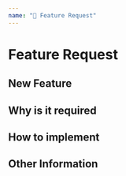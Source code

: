 ```yaml
---
name: "🚀 Feature Request"
---
```


# Feature Request

## New Feature

<!-- Describe the new feature -->

## Why is it required

<!-- What benefit would this feature add -->

## How to implement

<!-- List how the feature could be implemented 

- [ ] step 1
- [ ] step 2
- [ ] step 3

-->

## Other Information

<!-- Other information such as how it could be implemented, examples of it else where etc -->

